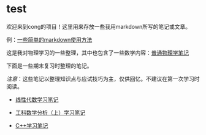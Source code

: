 # test
欢迎来到cong的项目！这里用来存放一些我用markdown所写的笔记或文章。

例：[一些简单的markdown使用方法](test1.md)

这是我对物理学习的一些整理，其中也包含了一些数学内容：[普通物理学笔记](physics1.md)

下面是一些期末复习时整理的笔记。

*注意*：这些笔记以整理知识点与应试技巧为主，仅供回忆。不建议在第一次学习时阅读。

+ [线性代数学习笔记](Linear_Algebra/Index.html)

+ [工科数学分析（上）学习笔记](analysis1/Index.html)

+ [C++学习笔记](cpp/index.html)
